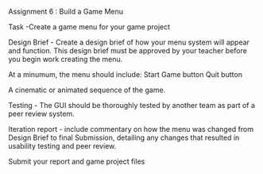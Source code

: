 Assignment 6 : Build a Game Menu

Task -Create a game menu for your game project

Design Brief - Create a design brief of how your menu system will appear and function.
This design brief must be approved by your teacher before you begin work creating the menu. 

At a minumum, the menu should include:
Start Game button
Quit       button

A cinematic or animated sequence of the game.


Testing - The GUI should be thoroughly tested by another team as part of a peer review system. 

Iteration report - include commentary on how the menu was changed from Design Brief to final Submission, detailing any changes that resulted in usability testing and peer review. 

Submit your report and game project files

